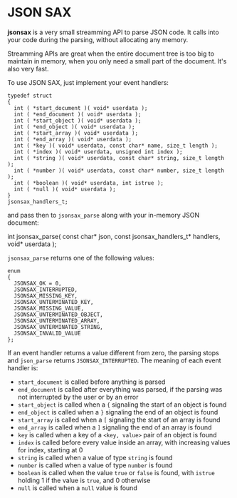 # JSON SAX

**jsonsax** is a very small streamming API to parse JSON code. It calls into your code during the parsing, without allocating any memory.

Streamming APIs are great when the entire document tree is too big to maintain in memory, when you only need a small part of the document. It's also very fast.

To use JSON SAX, just implement your event handlers:

    typedef struct
    {
      int ( *start_document )( void* userdata );
      int ( *end_document )( void* userdata );
      int ( *start_object )( void* userdata );
      int ( *end_object )( void* userdata );
      int ( *start_array )( void* userdata );
      int ( *end_array )( void* userdata );
      int ( *key )( void* userdata, const char* name, size_t length );
      int ( *index )( void* userdata, unsigned int index );
      int ( *string )( void* userdata, const char* string, size_t length );
      int ( *number )( void* userdata, const char* number, size_t length );
      int ( *boolean )( void* userdata, int istrue );
      int ( *null )( void* userdata );
    }
    jsonsax_handlers_t;

and pass then to `jsonsax_parse` along with your in-memory JSON document:

  int jsonsax_parse( const char* json, const jsonsax_handlers_t* handlers, void* userdata );

`jsonsax_parse` returns one of the following values:

    enum
    {
      JSONSAX_OK = 0,
      JSONSAX_INTERRUPTED,
      JSONSAX_MISSING_KEY,
      JSONSAX_UNTERMINATED_KEY,
      JSONSAX_MISSING_VALUE,
      JSONSAX_UNTERMINATED_OBJECT,
      JSONSAX_UNTERMINATED_ARRAY,
      JSONSAX_UNTERMINATED_STRING,
      JSONSAX_INVALID_VALUE
    };

If an event handler returns a value different from zero, the parsing stops and `json_parse` returns `JSONSAX_INTERRUPTED`. The meaning of each event handler is:

* `start_document` is called before anything is parsed
* `end_document` is called after everything was parsed, if the parsing was not interrupted by the user or by an error
* `start_object` is called when a `{` signaling the start of an object is found
* `end_object` is called when a `}` signaling the end of an object is found
* `start_array` is called when a `[` signaling the start of an array is found
* `end_array` is called when a `]` signaling the end of an array is found
* `key` is called when a key of a `<key, value>` pair of an object is found
* `index` is called before every value inside an array, with increasing values for index, starting at 0
* `string` is called when a value of type `string` is found
* `number` is called when a value of type `number` is found
* `boolean` is called when the value `true` or `false` is found, with `istrue` holding 1 if the value is `true`, and 0 otherwise
* `null` is called when a `null` value is found
